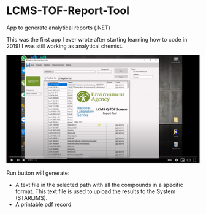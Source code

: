 # LCMS-TOF-Report-Tool
App to generate analytical reports (.NET)

This was the first app I ever wrote after starting learning how to code in 2019! I was still working as analytical chemist.

[![Watch the video](/LCMS%20Report%20(0.0.5)/LCMS%20Report/Resources/screenshot_video.png?raw=true "Screenshot Video")](https://youtu.be/UOh9tvhx9Es)

Run button will generate:
- A text file in the selected path with all the compounds in a specific format. This text file is used to upload the results to the System (STARLIMS).
- A printable pdf record.
